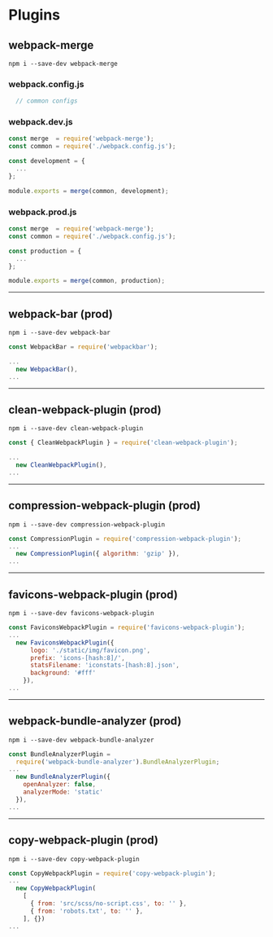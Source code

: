 # Plugins

## webpack-merge

```npm i --save-dev webpack-merge```

### webpack.config.js

```js
  // common configs
```

### webpack.dev.js

```js
const merge  = require('webpack-merge');
const common = require('./webpack.config.js');

const development = {
  ...
};

module.exports = merge(common, development);
```

### webpack.prod.js

```js
const merge  = require('webpack-merge');
const common = require('./webpack.config.js');

const production = {
  ...
};

module.exports = merge(common, production);
```

***

## webpack-bar (prod)

```npm i --save-dev webpack-bar```

```js
const WebpackBar = require('webpackbar');

...
  new WebpackBar(),
...
```

***

## clean-webpack-plugin (prod)

```npm i --save-dev clean-webpack-plugin```

```js
const { CleanWebpackPlugin } = require('clean-webpack-plugin');

...
  new CleanWebpackPlugin(),
...
```

***

## compression-webpack-plugin (prod)

```npm i --save-dev compression-webpack-plugin```

```js
const CompressionPlugin = require('compression-webpack-plugin');
...
  new CompressionPlugin({ algorithm: 'gzip' }),
...
```

***

## favicons-webpack-plugin (prod)

```npm i --save-dev favicons-webpack-plugin```

```js
const FaviconsWebpackPlugin = require('favicons-webpack-plugin');
...
  new FaviconsWebpackPlugin({
      logo: './static/img/favicon.png',
      prefix: 'icons-[hash:8]/',
      statsFilename: 'iconstats-[hash:8].json',
      background: '#fff'
    }),
...
```

***

## webpack-bundle-analyzer (prod)

```npm i --save-dev webpack-bundle-analyzer```

```js
const BundleAnalyzerPlugin = 
  require('webpack-bundle-analyzer').BundleAnalyzerPlugin;
...
  new BundleAnalyzerPlugin({
    openAnalyzer: false,
    analyzerMode: 'static'
  }),
...
```

***

## copy-webpack-plugin (prod)

```npm i --save-dev copy-webpack-plugin```

```js
const CopyWebpackPlugin = require('copy-webpack-plugin');
...
  new CopyWebpackPlugin(
    [
      { from: 'src/scss/no-script.css', to: '' },
      { from: 'robots.txt', to: '' },
    ], {})
...
```
